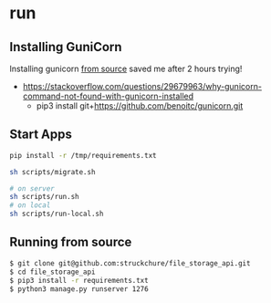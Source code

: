 # run

## Installing GuniCorn

Installing gunicorn [from source](http://docs.gunicorn.org/en/stable/install.html#from-source) saved me after 2 hours trying!

- https://stackoverflow.com/questions/29679963/why-gunicorn-command-not-found-with-gunicorn-installed
  - pip3 install git+https://github.com/benoitc/gunicorn.git

## Start Apps

```bash
pip install -r /tmp/requirements.txt

sh scripts/migrate.sh

# on server
sh scripts/run.sh
# on local
sh scripts/run-local.sh
```

## Running from source

```sh
$ git clone git@github.com:struckchure/file_storage_api.git
$ cd file_storage_api
$ pip3 install -r requirements.txt
$ python3 manage.py runserver 1276
```
